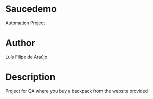 # Saucedemo
Automation Project

# Author
Luís Filipe de Araújo

# Description
Project for QA where you buy a backpack from the website provided
